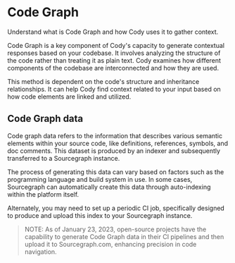 # Code Graph

<p class="subtitle">Understand what is Code Graph and how Cody uses it to gather context.</p>

Code Graph is a key component of Cody's capacity to generate contextual responses based on your codebase. It involves analyzing the structure of the code rather than treating it as plain text. Cody examines how different components of the codebase are interconnected and how they are used.

This method is dependent on the code's structure and inheritance relationships. It can help Cody find context related to your input based on how code elements are linked and utilized.

## Code Graph data

Code graph data refers to the information that describes various semantic elements within your source code, like definitions, references, symbols, and doc comments. This dataset is produced by an indexer and subsequently transferred to a Sourcegraph instance.

The process of generating this data can vary based on factors such as the programming language and build system in use. In some cases, Sourcegraph can automatically create this data through auto-indexing within the platform itself.

Alternately, you may need to set up a periodic CI job, specifically designed to produce and upload this index to your Sourcegraph instance.

>NOTE: As of January 23, 2023, open-source projects have the capability to generate Code Graph data in their CI pipelines and then upload it to Sourcegraph.com, enhancing precision in code navigation.
